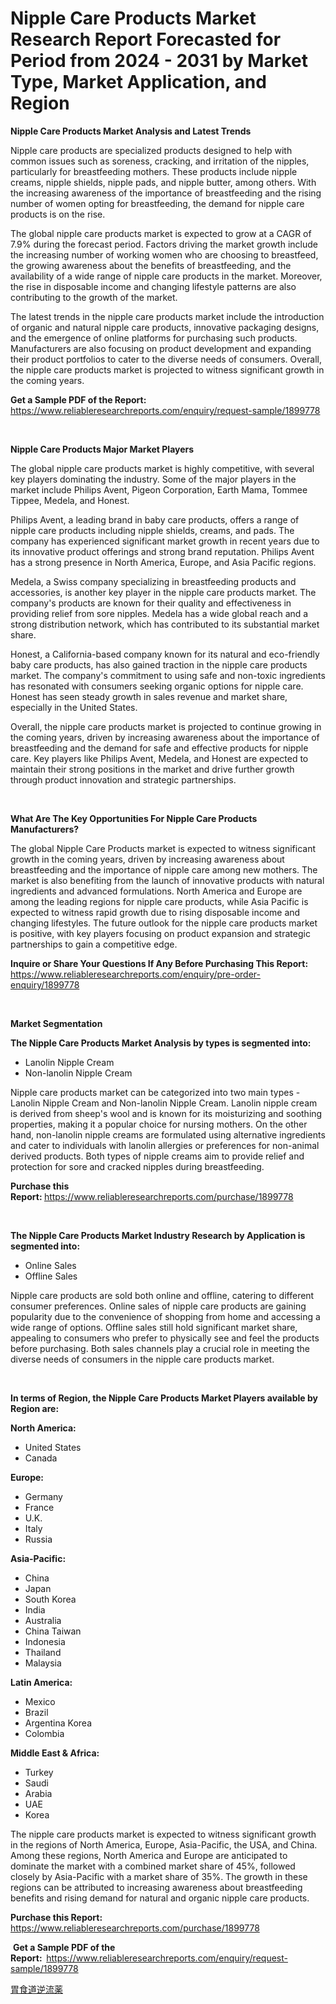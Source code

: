 <p><h1>Nipple Care Products Market Research Report Forecasted for Period from 2024 -  2031 by Market Type, Market Application, and Region</h1></p><p><strong>Nipple Care Products Market Analysis and Latest Trends</strong></p>
<p><p>Nipple care products are specialized products designed to help with common issues such as soreness, cracking, and irritation of the nipples, particularly for breastfeeding mothers. These products include nipple creams, nipple shields, nipple pads, and nipple butter, among others. With the increasing awareness of the importance of breastfeeding and the rising number of women opting for breastfeeding, the demand for nipple care products is on the rise.</p><p>The global nipple care products market is expected to grow at a CAGR of 7.9% during the forecast period. Factors driving the market growth include the increasing number of working women who are choosing to breastfeed, the growing awareness about the benefits of breastfeeding, and the availability of a wide range of nipple care products in the market. Moreover, the rise in disposable income and changing lifestyle patterns are also contributing to the growth of the market.</p><p>The latest trends in the nipple care products market include the introduction of organic and natural nipple care products, innovative packaging designs, and the emergence of online platforms for purchasing such products. Manufacturers are also focusing on product development and expanding their product portfolios to cater to the diverse needs of consumers. Overall, the nipple care products market is projected to witness significant growth in the coming years.</p></p>
<p><strong>Get a Sample PDF of the Report:&nbsp;</strong> <a href="https://www.reliableresearchreports.com/enquiry/request-sample/1899778">https://www.reliableresearchreports.com/enquiry/request-sample/1899778</a></p>
<p>&nbsp;</p>
<p><strong>Nipple Care Products Major Market Players</strong></p>
<p><p>The global nipple care products market is highly competitive, with several key players dominating the industry. Some of the major players in the market include Philips Avent, Pigeon Corporation, Earth Mama, Tommee Tippee, Medela, and Honest.</p><p>Philips Avent, a leading brand in baby care products, offers a range of nipple care products including nipple shields, creams, and pads. The company has experienced significant market growth in recent years due to its innovative product offerings and strong brand reputation. Philips Avent has a strong presence in North America, Europe, and Asia Pacific regions.</p><p>Medela, a Swiss company specializing in breastfeeding products and accessories, is another key player in the nipple care products market. The company's products are known for their quality and effectiveness in providing relief from sore nipples. Medela has a wide global reach and a strong distribution network, which has contributed to its substantial market share.</p><p>Honest, a California-based company known for its natural and eco-friendly baby care products, has also gained traction in the nipple care products market. The company's commitment to using safe and non-toxic ingredients has resonated with consumers seeking organic options for nipple care. Honest has seen steady growth in sales revenue and market share, especially in the United States.</p><p>Overall, the nipple care products market is projected to continue growing in the coming years, driven by increasing awareness about the importance of breastfeeding and the demand for safe and effective products for nipple care. Key players like Philips Avent, Medela, and Honest are expected to maintain their strong positions in the market and drive further growth through product innovation and strategic partnerships.</p></p>
<p>&nbsp;</p>
<p><strong>What Are The Key Opportunities For Nipple Care Products Manufacturers?</strong></p>
<p><p>The global Nipple Care Products market is expected to witness significant growth in the coming years, driven by increasing awareness about breastfeeding and the importance of nipple care among new mothers. The market is also benefiting from the launch of innovative products with natural ingredients and advanced formulations. North America and Europe are among the leading regions for nipple care products, while Asia Pacific is expected to witness rapid growth due to rising disposable income and changing lifestyles. The future outlook for the nipple care products market is positive, with key players focusing on product expansion and strategic partnerships to gain a competitive edge.</p></p>
<p><strong>Inquire or Share Your Questions If Any Before Purchasing This Report:</strong> <a href="https://www.reliableresearchreports.com/enquiry/pre-order-enquiry/1899778">https://www.reliableresearchreports.com/enquiry/pre-order-enquiry/1899778</a></p>
<p>&nbsp;</p>
<p><strong>Market Segmentation</strong></p>
<p><strong>The Nipple Care Products Market Analysis by types is segmented into:</strong></p>
<p><ul><li>Lanolin Nipple Cream</li><li>Non-lanolin Nipple Cream</li></ul></p>
<p><p>Nipple care products market can be categorized into two main types - Lanolin Nipple Cream and Non-lanolin Nipple Cream. Lanolin nipple cream is derived from sheep's wool and is known for its moisturizing and soothing properties, making it a popular choice for nursing mothers. On the other hand, non-lanolin nipple creams are formulated using alternative ingredients and cater to individuals with lanolin allergies or preferences for non-animal derived products. Both types of nipple creams aim to provide relief and protection for sore and cracked nipples during breastfeeding.</p></p>
<p><strong>Purchase this Report:&nbsp;</strong><a href="https://www.reliableresearchreports.com/purchase/1899778">https://www.reliableresearchreports.com/purchase/1899778</a></p>
<p>&nbsp;</p>
<p><strong>The Nipple Care Products Market Industry Research by Application is segmented into:</strong></p>
<p><ul><li>Online Sales</li><li>Offline Sales</li></ul></p>
<p><p>Nipple care products are sold both online and offline, catering to different consumer preferences. Online sales of nipple care products are gaining popularity due to the convenience of shopping from home and accessing a wide range of options. Offline sales still hold significant market share, appealing to consumers who prefer to physically see and feel the products before purchasing. Both sales channels play a crucial role in meeting the diverse needs of consumers in the nipple care products market.</p></p>
<p>&nbsp;</p>
<p><strong>In terms of Region, the Nipple Care Products Market Players available by Region are:</strong></p>
<p>
    <p> <strong> North America: </strong>
        <ul>
            <li>United States</li>
            <li>Canada</li>
        </ul>
        </p> 
    <p> <strong> Europe: </strong>
        <ul>
            <li>Germany</li>
            <li>France</li>
            <li>U.K.</li>
            <li>Italy</li>
            <li>Russia</li>
        </ul>
        </p> 
    <p> <strong> Asia-Pacific: </strong>
        <ul>
            <li>China</li>
            <li>Japan</li>
            <li>South Korea</li>
            <li>India</li>
            <li>Australia</li>
            <li>China Taiwan</li>
            <li>Indonesia</li>
            <li>Thailand</li>
            <li>Malaysia</li>
        </ul>
        </p> 
    <p> <strong> Latin America: </strong>
        <ul>
            <li>Mexico</li>
            <li>Brazil</li>
            <li>Argentina Korea</li>
            <li>Colombia</li>
        </ul>
        </p> 
    <p> <strong> Middle East & Africa: </strong>
        <ul>
            <li>Turkey</li>
            <li>Saudi</li>
            <li>Arabia</li>
            <li>UAE</li>
            <li>Korea</li>
        </ul>
    </p>
    </p>
<p><p>The nipple care products market is expected to witness significant growth in the regions of North America, Europe, Asia-Pacific, the USA, and China. Among these regions, North America and Europe are anticipated to dominate the market with a combined market share of 45%, followed closely by Asia-Pacific with a market share of 35%. The growth in these regions can be attributed to increasing awareness about breastfeeding benefits and rising demand for natural and organic nipple care products.</p></p>
<p><strong>Purchase this Report: </strong><a href="https://www.reliableresearchreports.com/purchase/1899778">https://www.reliableresearchreports.com/purchase/1899778</a></p>
<p>&nbsp;<strong>Get a Sample PDF of the Report:&nbsp;&nbsp;</strong><a href="https://www.reliableresearchreports.com/enquiry/request-sample/1899778">https://www.reliableresearchreports.com/enquiry/request-sample/1899778</a></p>
<p><strong></strong></p>
<p><p><a href="https://github.com/mohamedbakry57/Market-Research-Report-List-3/blob/main/43840074832.md">胃食道逆流薬</a></p></p>